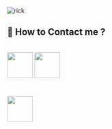  
 ![rick](https://64.media.tumblr.com/51015ec638a516f7f7d353ca198a5091/tumblr_pdbo9wBAe11xd0gvgo1_1280.gif)
 
 

## 📝 How to Contact me ? 

</h1> <br>  <a href="https://twitter.com/x0ld7"><img src="https://image.flaticon.com/icons/png/512/23/23931.png" width="60"></a> <a href="https://www.hackthebox.eu/profile/491690"><img src="https://forum.hackthebox.eu/uploads/RJZMUY81IQLQ.png" width="60"></a> <h1> <a href="https://discord.gg/NrSRvxfbGB"><img src="https://camo.githubusercontent.com/26e48c895db3406a454cd18a7f9b8a5eaba91a0d1fef989cf8f0226d3f21d4a9/68747470733a2f2f692e696d6775722e636f6d2f564833427a72782e706e67" width="60"></a> <h1>




<!---
x0ld/x0ld is a ✨ special ✨ repository because its `README.md` (this file) appears on your GitHub profile.
You can click the Preview link to take a look at your changes.
--->
